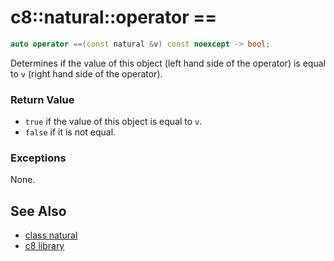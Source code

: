 # c8::natural::operator == #

```cpp
auto operator ==(const natural &v) const noexcept -> bool;
```

Determines if the value of this object (left hand side of the operator) is equal to `v` (right hand side of the operator).

### Return Value ###

* `true` if the value of this object is equal to `v`.
* `false` if it is not equal.

### Exceptions ###

None.

## See Also ##

* [class natural](c8_natural)
* [c8 library](c8)

